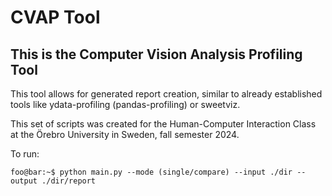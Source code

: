 # CVAP Tool
## This is the Computer Vision Analysis Profiling Tool

This tool allows for generated report creation, similar to already established tools like ydata-profiling (pandas-profiling) or sweetviz.

This set of scripts was created for the Human-Computer Interaction Class at the Örebro University in Sweden, fall semester 2024.

To run:
```console
foo@bar:~$ python main.py --mode (single/compare) --input ./dir --output ./dir/report
```






